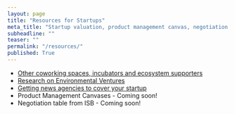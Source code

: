 ```yaml
---
layout: page
title: "Resources for Startups"
meta_title: "Startup valuation, product management canvas, negotiation tools"
subheadline: ""
teaser: ""
permalink: "/resources/"
published: True
---
```


- [Other coworking spaces, incubators and ecosystem supporters](https://docs.google.com/spreadsheets/d/1YtrUAWkUDrS2Mz6iyIq8IBJMGYqGDROfLLkGwfLxsuA/edit?usp=sharing)
- [Research on Environmental Ventures](http://projectsphere.jaagastartup.in)
- [Getting news agencies to cover your startup](https://blog.jaagastartup.in/getting-news-agencies-to-cover-your-startup-ed654519a917)
- Product Management Canvases - Coming soon!
- Negotiation table from ISB - Coming soon!
